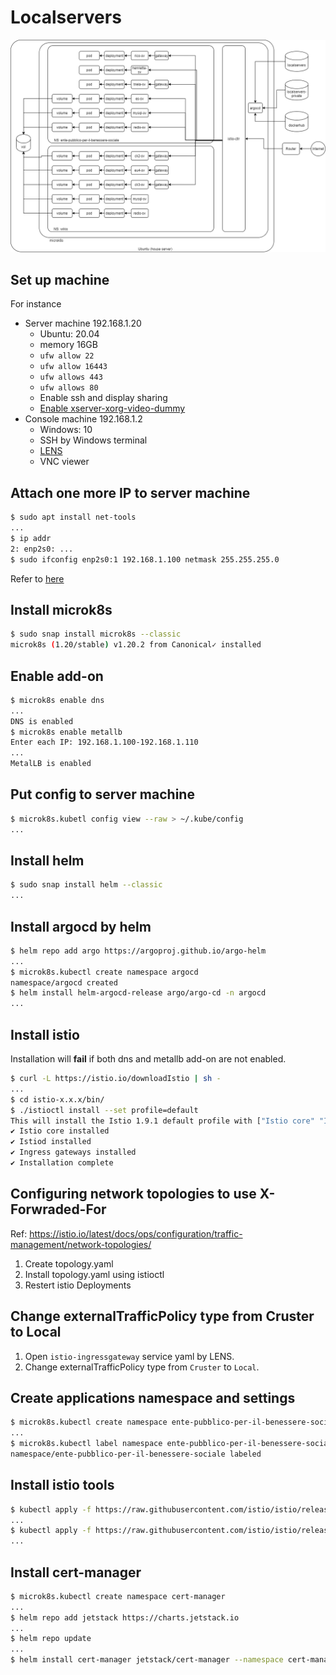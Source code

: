 # Localservers

![flows.png](flows.png)

## Set up machine

For instance

- Server machine 192.168.1.20
  - Ubuntu: 20.04
  - memory 16GB
  - `ufw allow 22`
  - `ufw allow 16443`
  - `ufw allows 443`
  - `ufw allows 80`
  - Enable ssh and display sharing
  - [Enable xserver-xorg-video-dummy](http://rarak.jp/16022)
- Console machine 192.168.1.2
  - Windows: 10
  - SSH by Windows terminal
  - [LENS](https://k8slens.dev/)
  - VNC viewer

## Attach one more IP to server machine

```sh
$ sudo apt install net-tools
...
$ ip addr
2: enp2s0: ...
$ sudo ifconfig enp2s0:1 192.168.1.100 netmask 255.255.255.0
```

Refer to [here](http://pentan.info/server/linux/nic_sub_ip.html)

## Install microk8s

```sh
$ sudo snap install microk8s --classic
microk8s (1.20/stable) v1.20.2 from Canonical✓ installed
```

## Enable add-on

```sh
$ microk8s enable dns
...
DNS is enabled
$ microk8s enable metallb
Enter each IP: 192.168.1.100-192.168.1.110
...
MetalLB is enabled
```

## Put config to server machine

```sh
$ microk8s.kubetl config view --raw > ~/.kube/config
...
```

## Install helm

```sh
$ sudo snap install helm --classic
...
```

## Install argocd by helm

```sh
$ helm repo add argo https://argoproj.github.io/argo-helm
...
$ microk8s.kubectl create namespace argocd
namespace/argocd created
$ helm install helm-argocd-release argo/argo-cd -n argocd
...
```

## Install istio

Installation will **fail** if both dns and metallb add-on are not enabled.

```sh
$ curl -L https://istio.io/downloadIstio | sh -
...
$ cd istio-x.x.x/bin/
$ ./istioctl install --set profile=default
This will install the Istio 1.9.1 default profile with ["Istio core" "Istiod" "Ingress gateways"] components into the cluster. Proceed? (y/N) y
✔ Istio core installed
✔ Istiod installed
✔ Ingress gateways installed
✔ Installation complete
```

## Configuring network topologies to use X-Forwraded-For

Ref: https://istio.io/latest/docs/ops/configuration/traffic-management/network-topologies/

1. Create topology.yaml
2. Install topology.yaml using istioctl
3. Restert istio Deployments

## Change externalTrafficPolicy type from Cruster to Local

1. Open `istio-ingressgateway` service yaml by LENS.
2. Change externalTrafficPolicy type from `Cruster` to `Local`.

## Create applications namespace and settings

```sh
$ microk8s.kubectl create namespace ente-pubblico-per-il-benessere-sociale
...
$ microk8s.kubectl label namespace ente-pubblico-per-il-benessere-sociale istio-injection=enabled
namespace/ente-pubblico-per-il-benessere-sociale labeled
```

## Install istio tools

```sh
$ kubectl apply -f https://raw.githubusercontent.com/istio/istio/release-1.9/samples/addons/kiali.yaml
...
$ kubectl apply -f https://raw.githubusercontent.com/istio/istio/release-1.9/samples/addons/prometheus.yaml
...
```

## Install cert-manager

```sh
$ microk8s.kubectl create namespace cert-manager
...
$ helm repo add jetstack https://charts.jetstack.io
...
$ helm repo update
...
$ helm install cert-manager jetstack/cert-manager --namespace cert-manager --version v1.2.0 --create-namespace --set installCRDs=true
```
